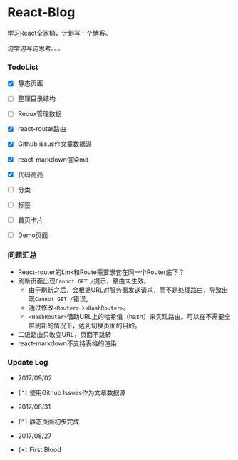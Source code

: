 # React-Blog

学习React全家桶，计划写一个博客。

边学边写边思考。。。


### TodoList

* [x] 静态页面
* [ ] 整理目录结构
* [ ] Redux管理数据
* [x] react-router路由
* [x] Github issus作文章数据源
* [x] react-markdown渲染md
* [x] 代码高亮
* [ ] 分类
* [ ] 标签
* [ ] 首页卡片
* [ ] Demo页面


### 问题汇总

- React-router的Link和Route需要嵌套在同一个Router底下？
- 刷新页面出现`Cannot GET /`提示，路由未生效。
   - 由于刷新之后，会根据URL对服务器发送请求，而不是处理路由，导致出现`Cannot GET /`错误。
   - 通过修改`<Router>`→`<HashRouter>`。
   - `<HashRouter>`借助URL上的哈希值（hash）来实现路由。可以在不需要全屏刷新的情况下，达到切换页面的目的。
- 二级路由只改变URL，页面不跳转
- react-markdown不支持表格的渲染

### Update Log

- 2017/09/02

 - `[^]` 使用Github Issues作为文章数据源



- 2017/08/31

 - `[^]` 静态页面初步完成


- 2017/08/27

 - `[+]` First Blood

